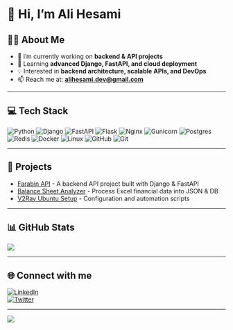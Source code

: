 # 👋 Hi, I’m Ali Hesami

## 👨‍💻 About Me
- 🔭 I’m currently working on **backend & API projects**  
- 🌱 Learning **advanced Django, FastAPI, and cloud deployment**  
- 💡 Interested in **backend architecture, scalable APIs, and DevOps**  
- 📫 Reach me at: **alihesami.dev@gmail.com**   

---

## 💻 Tech Stack
![Python](https://img.shields.io/badge/python-3670A0?style=for-the-badge&logo=python&logoColor=ffdd54) 
![Django](https://img.shields.io/badge/django-%23092E20.svg?style=for-the-badge&logo=django&logoColor=white) 
![FastAPI](https://img.shields.io/badge/FastAPI-005571?style=for-the-badge&logo=fastapi) 
![Flask](https://img.shields.io/badge/flask-%23000.svg?style=for-the-badge&logo=flask&logoColor=white) 
![Nginx](https://img.shields.io/badge/nginx-%23009639.svg?style=for-the-badge&logo=nginx&logoColor=white) 
![Gunicorn](https://img.shields.io/badge/gunicorn-%298729.svg?style=for-the-badge&logo=gunicorn&logoColor=white) 
![Postgres](https://img.shields.io/badge/postgres-%23316192.svg?style=for-the-badge&logo=postgresql&logoColor=white) 
![Redis](https://img.shields.io/badge/redis-%23DD0031.svg?style=for-the-badge&logo=redis&logoColor=white) 
![Docker](https://img.shields.io/badge/docker-%230db7ed.svg?style=for-the-badge&logo=docker&logoColor=white)
![Linux](https://img.shields.io/badge/linux-%23000000.svg?style=for-the-badge&logo=linux&logoColor=white) 
![GitHub](https://img.shields.io/badge/github-%23121011.svg?style=for-the-badge&logo=github&logoColor=white) 
![Git](https://img.shields.io/badge/git-%23F05033.svg?style=for-the-badge&logo=git&logoColor=white)  


---

## 🚀 Projects
- [Farabin API](https://github.com/alihesamiz/Farabin-api) - A backend API project built with Django & FastAPI  
- [Balance Sheet Analyzer](https://github.com/alihesamiz/BalanceSheet) - Process Excel financial data into JSON & DB  
- [V2Ray Ubuntu Setup](https://github.com/alihesamiz/V2Ray-Ubuntu) - Configuration and automation scripts  

---

## 📊 GitHub Stats
![](https://github-readme-stats.vercel.app/api/top-langs/?username=alihesamiz&theme=dark&hide_border=false&include_all_commits=false&layout=compact)

---


## 🌐 Connect with me
[![LinkedIn](https://img.shields.io/badge/linkedin-%230077B5.svg?style=for-the-badge&logo=linkedin&logoColor=white)](https://linkedin.com/in/alihesamiz)  
[![Twitter](https://img.shields.io/badge/twitter-%231DA1F2.svg?style=for-the-badge&logo=twitter&logoColor=white)](https://twitter.com/alihesami_dev)  

---

[![](https://visitcount.itsvg.in/api?id=alihesamiz&icon=0&color=0)](https://visitcount.itsvg.in)
